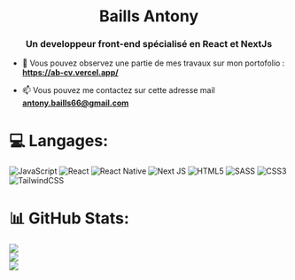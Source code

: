 <h1 align="center"> Baills Antony </h1>
<h3 align="center">Un developpeur front-end spécialisé en React et NextJs </h3>

- 🔭 Vous pouvez observez une partie de mes travaux sur mon portofolio : **https://ab-cv.vercel.app/**

- 📫 Vous pouvez me contactez sur cette adresse mail **antony.baills66@gmail.com**


# 💻 Langages:
 ![JavaScript](https://img.shields.io/badge/javascript-%23323330.svg?style=for-the-badge&logo=javascript&logoColor=%23F7DF1E) ![React](https://img.shields.io/badge/react-%2320232a.svg?style=for-the-badge&logo=react&logoColor=%2361DAFB) ![React Native](https://img.shields.io/badge/react_native-%2320232a.svg?style=for-the-badge&logo=react&logoColor=%2361DAFB)  ![Next JS](https://img.shields.io/badge/Next-black?style=for-the-badge&logo=next.js&logoColor=white)  ![HTML5](https://img.shields.io/badge/html5-%23E34F26.svg?style=for-the-badge&logo=html5&logoColor=white) ![SASS](https://img.shields.io/badge/SASS-hotpink.svg?style=for-the-badge&logo=SASS&logoColor=white) ![CSS3](https://img.shields.io/badge/css3-%231572B6.svg?style=for-the-badge&logo=css3&logoColor=white) ![TailwindCSS](https://img.shields.io/badge/tailwindcss-%2338B2AC.svg?style=for-the-badge&logo=tailwind-css&logoColor=white)
# 📊 GitHub Stats:
![](https://github-readme-stats.vercel.app/api?username=papyntown&theme=blue-green&hide_border=true&include_all_commits=false&count_private=true)<br/>
![](https://github-readme-streak-stats.herokuapp.com/?user=papyntown&theme=blue-green&hide_border=true)<br/>
![](https://github-readme-stats.vercel.app/api/top-langs/?username=papyntown&theme=blue-green&hide_border=true&include_all_commits=false&count_private=true&layout=compact)

<!-- Proudly created with GPRM ( https://gprm.itsvg.in ) -->
